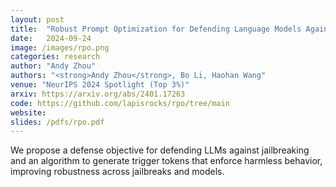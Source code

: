 ```yaml
---
layout: post
title:  "Robust Prompt Optimization for Defending Language Models Against Jailbreaking Attacks"
date:   2024-09-24
image: /images/rpo.png
categories: research
author: "Andy Zhou"
authors: "<strong>Andy Zhou</strong>, Bo Li, Haohan Wang"
venue: "NeurIPS 2024 Spotlight (Top 3%)"
arxiv: https://arxiv.org/abs/2401.17263
code: https://github.com/lapisrocks/rpo/tree/main
website: 
slides: /pdfs/rpo.pdf
---
```

We propose a defense objective for defending LLMs against jailbreaking and an algorithm to generate trigger tokens that enforce harmless behavior, improving robustness across jailbreaks and models. 
